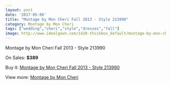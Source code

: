 ```yaml
---
layout: post
date: '2017-05-06'
title: "Montage by Mon Cheri Fall 2013 - Style 213990"
category: Montage by Mon Cheri
tags: ["wedding","cheri","style","dresses","fall"]
image: http://www.idealgown.com/1420-thickbox_default/montage-by-mon-cheri-fall-2013-style-213990.jpg
---
```

Montage by Mon Cheri Fall 2013 - Style 213990

On Sales: **$389**
<a href="https://www.idealgown.com/en/montage-by-mon-cheri/646-montage-by-mon-cheri-fall-2013-style-213990.html"><amp-img layout="responsive" width="600" height="600" src="//www.idealgown.com/1420-thickbox_default/montage-by-mon-cheri-fall-2013-style-213990.jpg" alt="Montage by Mon Cheri Fall 2013 - Style 213990 0" /></a>
<a href="https://www.idealgown.com/en/montage-by-mon-cheri/646-montage-by-mon-cheri-fall-2013-style-213990.html"><amp-img layout="responsive" width="600" height="600" src="//www.idealgown.com/1421-thickbox_default/montage-by-mon-cheri-fall-2013-style-213990.jpg" alt="Montage by Mon Cheri Fall 2013 - Style 213990 1" /></a>

Buy it: [Montage by Mon Cheri Fall 2013 - Style 213990](https://www.idealgown.com/en/montage-by-mon-cheri/646-montage-by-mon-cheri-fall-2013-style-213990.html "Montage by Mon Cheri Fall 2013 - Style 213990")

View more: [Montage by Mon Cheri](https://www.idealgown.com/en/9-montage-by-mon-cheri "Montage by Mon Cheri")